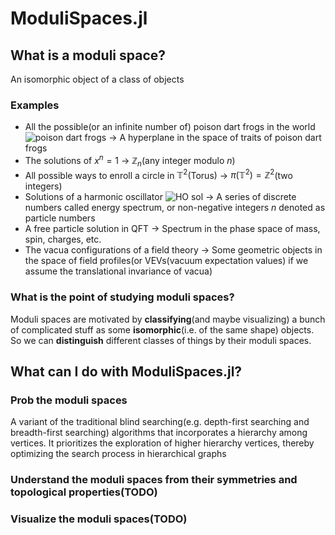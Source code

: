 # ModuliSpaces.jl
## What is a moduli space?
An isomorphic object of a class of objects
### Examples
- All the possible(or an infinite number of) poison dart frogs in the world ![poison dart frogs](https://ts1.cn.mm.bing.net/th/id/R-C.5438e59546d31ea0d014d2a16732db8c?rik=Z84i2d3SRk5pog&riu=http%3a%2f%2fwww.herpera.com%2fimages%2ffrogAS.jpg&ehk=Yi0vwcBHPcUzjgb1Ai%2fYTYF1sA8rY2AZFpXAT%2bOQAzc%3d&risl=&pid=ImgRaw&r=0) $\to$ A hyperplane in the space of traits of poison dart frogs
- The solutions of $x^n = 1$ $\to$ $\mathbb Z_n$(any integer modulo $n$)
- All possible ways to enroll a circle in $\mathbb T^2$(Torus) $\to$  $\pi(\mathbb T^2) = \mathbb Z^2$(two integers)
- Solutions of a harmonic oscillator ![HO sol](https://tse3-mm.cn.bing.net/th/id/OIP-C.W6Wl030UJLdNBKeUmpYa1gHaFH?rs=1&pid=ImgDetMain) $\to$ A series of discrete numbers called energy spectrum, or non-negative integers $n$ denoted as particle numbers
- A free particle solution in QFT $\to$ Spectrum in the phase space of mass, spin, charges, etc.
- The vacua configurations of a field theory $\to$ Some geometric objects in the space of field profiles(or VEVs(vacuum expectation values) if we assume the translational invariance of vacua)
### What is the point of studying moduli spaces?
Moduli spaces are motivated by **classifying**(and maybe visualizing) a bunch of complicated stuff as some **isomorphic**(i.e. of the same shape) objects.
So we can **distinguish** different classes of things by their moduli spaces.
## What can I do with ModuliSpaces.jl?
### Prob the moduli spaces
A variant of the traditional blind searching(e.g. depth-first searching and breadth-first searching) algorithms that incorporates a hierarchy among vertices. It prioritizes the exploration of higher hierarchy vertices, thereby optimizing the search process in hierarchical graphs
### Understand the moduli spaces from their symmetries and topological properties(TODO)
### Visualize the moduli spaces(TODO)
